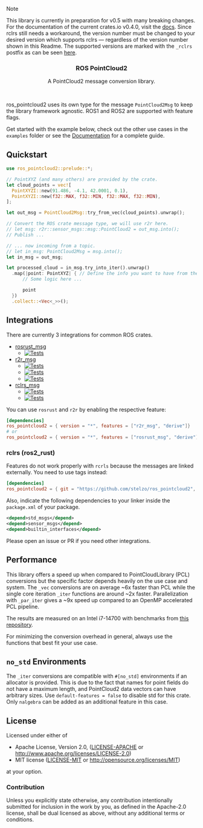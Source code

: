 > [!NOTE]  
> This library is currently in preparation for v0.5 with many breaking changes. For the documentation of the current crates.io v0.4.0, visit the [docs](https://docs.rs/ros_pointcloud2/0.4.0/ros_pointcloud2/). Since rclrs still needs a workaround, the version number must be changed to your desired version which supports rclrs — regardless of the version number shown in this Readme. The supported versions are marked with the `_rclrs` postfix as can be seen [here](https://github.com/stelzo/ros_pointcloud2/tags).

<p align="center">
  <h3 align="center">ROS PointCloud2</h3>
  <p align="center">A PointCloud2 message conversion library.</p>
  <p align="center"><a href="https://crates.io/crates/ros_pointcloud2"><img src="https://img.shields.io/crates/v/ros_pointcloud2.svg" alt=""></a> <a href="https://github.com/stelzo/ros_pointcloud2/tree/main/tests"><img src="https://github.com/stelzo/ros_pointcloud2/actions/workflows/tests.yml/badge.svg" alt=""></a>
  </p>
</p>

ros_pointcloud2 uses its own type for the message `PointCloud2Msg` to keep the library framework agnostic. ROS1 and ROS2 are supported with feature flags.

Get started with the example below, check out the other use cases in the `examples` folder or see the [Documentation](https://docs.rs/ros_pointcloud2/0.5.0-rc.1/) for a complete guide.

## Quickstart

```rust
use ros_pointcloud2::prelude::*;

// PointXYZ (and many others) are provided by the crate.
let cloud_points = vec![
  PointXYZI::new(91.486, -4.1, 42.0001, 0.1),
  PointXYZI::new(f32::MAX, f32::MIN, f32::MAX, f32::MIN),
];

let out_msg = PointCloud2Msg::try_from_vec(cloud_points).unwrap();

// Convert the ROS crate message type, we will use r2r here.
// let msg: r2r::sensor_msgs::msg::PointCloud2 = out_msg.into();
// Publish ...

// ... now incoming from a topic.
// let in_msg: PointCloud2Msg = msg.into();
let in_msg = out_msg;

let processed_cloud = in_msg.try_into_iter().unwrap()
  .map(|point: PointXYZ| { // Define the info you want to have from the Msg.
      // Some logic here ...

      point
  })
  .collect::<Vec<_>>();
```

## Integrations

There are currently 3 integrations for common ROS crates.

- [rosrust_msg](https://github.com/adnanademovic/rosrust)
  - [![Tests](https://github.com/stelzo/ros_pointcloud2/actions/workflows/rosrust_noetic.yml/badge.svg)](https://github.com/stelzo/ros_pointcloud2/actions/workflows/rosrust_noetic.yml)
- [r2r_msg](https://github.com/sequenceplanner/r2r)
  - [![Tests](https://github.com/stelzo/ros_pointcloud2/actions/workflows/r2r_galactic.yml/badge.svg)](https://github.com/stelzo/ros_pointcloud2/actions/workflows/r2r_galactic.yml)
  - [![Tests](https://github.com/stelzo/ros_pointcloud2/actions/workflows/r2r_humble.yml/badge.svg)](https://github.com/stelzo/ros_pointcloud2/actions/workflows/r2r_humble.yml)
  - [![Tests](https://github.com/stelzo/ros_pointcloud2/actions/workflows/r2r_iron.yml/badge.svg)](https://github.com/stelzo/ros_pointcloud2/actions/workflows/r2r_iron.yml)
- [rclrs_msg](https://github.com/ros2-rust/ros2_rust)
  - [![Tests](https://github.com/stelzo/ros_pointcloud2/actions/workflows/rclrs_humble.yml/badge.svg)](https://github.com/stelzo/ros_pointcloud2/actions/workflows/rclrs_humble.yml)
  - [![Tests](https://github.com/stelzo/ros_pointcloud2/actions/workflows/rclrs_iron.yml/badge.svg)](https://github.com/stelzo/ros_pointcloud2/actions/workflows/rclrs_iron.yml)

You can use `rosrust` and `r2r` by enabling the respective feature:

```toml
[dependencies]
ros_pointcloud2 = { version = "*", features = ["r2r_msg", "derive"]}
# or
ros_pointcloud2 = { version = "*", features = ["rosrust_msg", "derive"]}
```

### rclrs (ros2_rust)

Features do not work properly with `rcrls` because the messages are linked externally. You need to use tags instead:

```toml
[dependencies]
ros_pointcloud2 = { git = "https://github.com/stelzo/ros_pointcloud2", tag = "v0.5.0-rc.1_rclrs" }
```

Also, indicate the following dependencies to your linker inside the `package.xml` of your package.

```xml
<depend>std_msgs</depend>
<depend>sensor_msgs</depend>
<depend>builtin_interfaces</depend>
```

Please open an issue or PR if you need other integrations.

## Performance

This library offers a speed up when compared to PointCloudLibrary (PCL) conversions but the specific factor depends heavily on the use case and system.
The `_vec` conversions are on average ~6x faster than PCL while the single core iteration `_iter` functions are around ~2x faster.
Parallelization with `_par_iter` gives a ~9x speed up compared to an OpenMP accelerated PCL pipeline.

The results are measured on an Intel i7-14700 with benchmarks from [this repository](https://github.com/stelzo/ros_pcl_conv_bench).

For minimizing the conversion overhead in general, always use the functions that best fit your use case.

## `no_std` Environments

The `_iter` conversions are compatible with `#[no_std]` environments if an allocator is provided. This is due to the fact that names for point fields do not have a maximum length, and PointCloud2 data vectors can have arbitrary sizes. Use `default-features = false` to disable std for this crate. Only `nalgebra` can be added as an additional feature in this case.

## License

Licensed under either of

- Apache License, Version 2.0, ([LICENSE-APACHE](LICENSE-APACHE) or http://www.apache.org/licenses/LICENSE-2.0)
- MIT license ([LICENSE-MIT](LICENSE-MIT) or http://opensource.org/licenses/MIT)

at your option.

### Contribution

Unless you explicitly state otherwise, any contribution intentionally submitted for inclusion in the work by you, as defined in the Apache-2.0 license, shall be dual licensed as above, without any additional terms or conditions.
